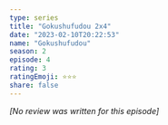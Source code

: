 ```yaml
---
type: series
title: "Gokushufudou 2x4"
date: "2023-02-10T20:22:53"
name: "Gokushufudou"
season: 2
episode: 4
rating: 3
ratingEmoji: ⭐️⭐️⭐️
share: false
---
```


*[No review was written for this episode]*
